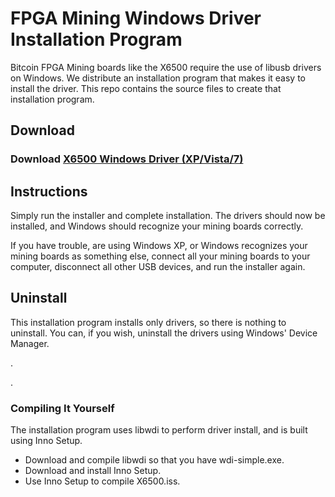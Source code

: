 FPGA Mining Windows Driver Installation Program
==================================================

Bitcoin FPGA Mining boards like the X6500 require the use of libusb drivers on Windows. We distribute an installation program that makes it easy to install the driver. This repo contains the source files to create that installation program.


## Download

### Download [X6500 Windows Driver (XP/Vista/7)](https://github.com/downloads/fpgaminer/FPGA-Mining-Driver-Install/X6500_FPGA_Miner_Driver_20120405b.exe)  

## Instructions

Simply run the installer and complete installation. The drivers should now be installed, and Windows should recognize your mining boards correctly.

If you have trouble, are using Windows XP, or Windows recognizes your mining boards as something else, connect all your mining boards to your computer, disconnect all other USB devices, and run the installer again.

## Uninstall

This installation program installs only drivers, so there is nothing to uninstall. You can, if you wish, uninstall the drivers using Windows' Device Manager.

.  

.  


### Compiling It Yourself

The installation program uses libwdi to perform driver install, and is built using Inno Setup.

 * Download and compile libwdi so that you have wdi-simple.exe.
 * Download and install Inno Setup.
 * Use Inno Setup to compile X6500.iss.


